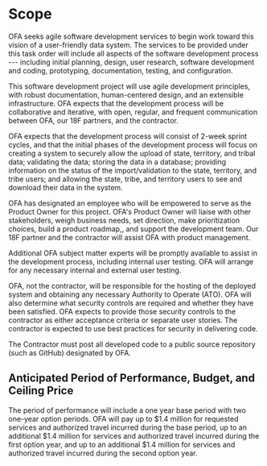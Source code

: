 # Scope

OFA seeks agile software development services to begin work toward this
vision of a user-friendly data system. The services to be provided under
this task order will include all aspects of the software development
process --- including initial planning, design, user research, software
development and coding, prototyping, documentation, testing, and
configuration.

This software development project will use agile development principles,
with robust documentation, human-centered design, and an extensible
infrastructure. OFA expects that the development process will be
collaborative and iterative, with open, regular, and frequent
communication between OFA, our 18F partners, and the contractor.

OFA expects that the development process will consist of 2-week sprint
cycles, and that the initial phases of the development process will
focus on creating a system to securely allow the upload of state,
territory, and tribal data; validating the data; storing the data in a
database; providing information on the status of the import/validation
to the state, territory, and tribe users; and allowing the state, tribe,
and territory users to see and download their data in the system.

OFA has designated an employee who will be empowered to serve as the
Product Owner for this project. OFA's Product Owner will liaise with
other stakeholders, weigh business needs, set direction, make
prioritization choices, build a product roadmap,, and support the
development team. Our 18F partner and the contractor will assist OFA
with product management.

Additional OFA subject matter experts will be promptly available to
assist in the development process, including internal user testing. OFA
will arrange for any necessary internal and external user testing.

OFA, not the contractor, will be responsible for the hosting of the
deployed system and obtaining any necessary Authority to Operate (ATO).
OFA will also determine what security controls are required and whether
they have been satisfied. OFA expects to provide those security controls
to the contractor as either acceptance criteria or separate user
stories. The contractor is expected to use best practices for security
in delivering code.

The Contractor must post all developed code to a public source
repository (such as GitHub) designated by OFA.

## Anticipated Period of Performance, Budget, and Ceiling Price

The period of performance will include a one year base period with two one-year option periods. OFA will pay up to $1.4 million for requested services and authorized travel incurred during the base period, up to an additional $1.4 million for services and authorized travel incurred during the first option year, and up to an additional $1.4 million for services and authorized travel incurred during the second option year.
